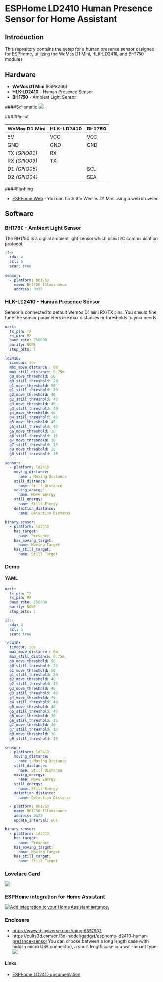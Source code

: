 
# ESPHome LD2410 Human Presence Sensor for Home Assistant
## Introduction
This repository contains the setup for a human presence sensor designed for ESPHome, utilizing the WeMos D1 Mini, HLK-LD2410, and BH1750 modules.

## Hardware
+ **WeMos D1 Mini** (ESP8266)
+ **HLK-LD2410** -  Human Presence Sensor
+ **BH1750** - Ambient Light Sensor

####Schematic
![](https://raw.githubusercontent.com/TechConceptRepos/ESPHome-LD2410/media/schema.png)

####Pinout

WeMos D1 Mini |  HLK-LD2410 | BH1750
------------- | ----------- | ------
5V            | VCC         | VCC
GND           | GND         | GND
TX *(GPIO01)* | RX          | 
RX *(GPIO03)* | TX          | 
D1 *(GPIO05)* |             | SCL 
D2 *(GPIO04)* |             | SDA 

####Flashing
- [ESPHome Web](https://web.esphome.io/) - You can flash the Wemos D1 Mini using a web browser.




## Software
### BH1750 - Ambient Light Sensor
The BH1750 is a digital ambient light sensor which uses I2C communication protocol.
``` yaml
i2c:
  sda: 4
  scl: 5
  scan: true
  
sensor:
  - platform: bh1750
    name: BH1750 Illuminance
    address: 0x23
```
### HLK-LD2410 - Human Presence Sensor
Sensor is connected to default Wemos D1 mini RX/TX pins. You should fine tune the sensor parameters like max distances or thresholds to your needs.
``` yaml
uart:
  tx_pin: TX
  rx_pin: RX
  baud_rate: 256000
  parity: NONE
  stop_bits: 1

ld2410:
  timeout: 30s
  max_move_distance : 6m
  max_still_distance: 0.75m
  g0_move_threshold: 50
  g0_still_threshold: 20
  g1_move_threshold: 50
  g1_still_threshold: 20
  g2_move_threshold: 40
  g2_still_threshold: 40
  g3_move_threshold: 40
  g3_still_threshold: 40
  g4_move_threshold: 40
  g4_still_threshold: 40
  g5_move_threshold: 40
  g5_still_threshold: 40
  g6_move_threshold: 30
  g6_still_threshold: 15
  g7_move_threshold: 30
  g7_still_threshold: 15
  g8_move_threshold: 30
  g8_still_threshold: 15

sensor:
  - platform: ld2410
    moving_distance:
      name : Moving Distance
    still_distance:
      name: Still Distance
    moving_energy:
      name: Move Energy
    still_energy:
      name: Still Energy
    detection_distance:
      name: Detection Distance
	  
binary_sensor:
  - platform: ld2410
    has_target:
      name: Presence
    has_moving_target:
      name: Moving Target
    has_still_target:
      name: Still Target
```

### Demo
#### YAML
``` yaml
uart:
  tx_pin: TX
  rx_pin: RX
  baud_rate: 256000
  parity: NONE
  stop_bits: 1

i2c:
  sda: 4
  scl: 5
  scan: true

ld2410:
  timeout: 30s
  max_move_distance : 6m
  max_still_distance: 0.75m
  g0_move_threshold: 50
  g0_still_threshold: 20
  g1_move_threshold: 50
  g1_still_threshold: 20
  g2_move_threshold: 40
  g2_still_threshold: 40
  g3_move_threshold: 40
  g3_still_threshold: 40
  g4_move_threshold: 40
  g4_still_threshold: 40
  g5_move_threshold: 40
  g5_still_threshold: 40
  g6_move_threshold: 30
  g6_still_threshold: 15
  g7_move_threshold: 30
  g7_still_threshold: 15
  g8_move_threshold: 30
  g8_still_threshold: 15

sensor:
  - platform: ld2410
    moving_distance:
      name : Moving Distance
    still_distance:
      name: Still Distance
    moving_energy:
      name: Move Energy
    still_energy:
      name: Still Energy
    detection_distance:
      name: Detection Distance

  - platform: bh1750
    name: BH1750 Illuminance
    address: 0x23
    update_interval: 60s

binary_sensor:
  - platform: ld2410
    has_target:
      name: Presence
    has_moving_target:
      name: Moving Target
    has_still_target:
      name: Still Target
```
### Lovelace Card
![](https://raw.githubusercontent.com/TechConceptRepos/ESPHome-LD2410/media/lovelace_card.png)

### ESPHome integration for Home Assistant 
[![Add Integration to your Home Assistant
instance.](https://my.home-assistant.io/badges/config_flow_start.svg)](https://my.home-assistant.io/redirect/config_flow_start/?domain=esphome)

### Enclosure
- https://www.thingiverse.com/thing:6357902
- https://cults3d.com/en/3d-model/gadget/esphome-ld2410-human-presence-sensor
You can choose between a long length case (with hidden micro USB connector), a short length case or a wall-mount type.
![](https://raw.githubusercontent.com/TechConceptRepos/ESPHome-LD2410/media/3D_parts.png)

#### Links
- [ESPHome LD2410 documentation](https://esphome.io/components/sensor/ld2410.html)
